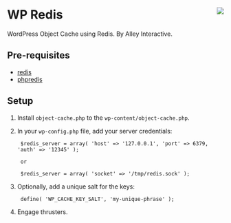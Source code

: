 # WP Redis <img align="right" src="https://travis-ci.org/alleyinteractive/wp-redis.png?branch=master" />

WordPress Object Cache using Redis. By Alley Interactive.


Pre-requisites
--------------

* [redis](http://redis.io/)
* [phpredis](https://github.com/nicolasff/phpredis)


Setup
-----

1. Install `object-cache.php` to the `wp-content/object-cache.php`.
2. In your `wp-config.php` file, add your server credentials:

        $redis_server = array( 'host' => '127.0.0.1', 'port' => 6379, 'auth' => '12345' );

        or

        $redis_server = array( 'socket' => '/tmp/redis.sock' );

3. Optionally, add a unique salt for the keys:

        define( 'WP_CACHE_KEY_SALT', 'my-unique-phrase' );

4. Engage thrusters.


